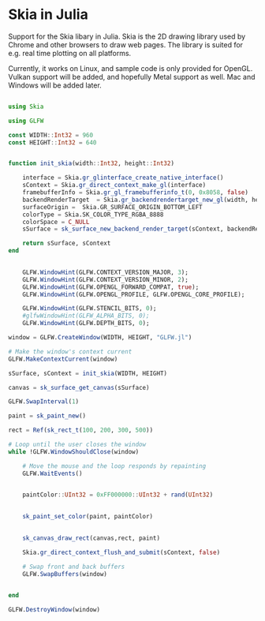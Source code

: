 # Skia in Julia

Support for the Skia libary in Julia. Skia is the 2D drawing library used by Chrome and other browsers to draw web pages. The library is suited for e.g. real time plotting on all platforms. 

Currently, it works on Linux, and sample code is only provided for OpenGL. Vulkan support will be added, and hopefully Metal support as well. Mac and Windows will be added later.

```julia

using Skia

using GLFW

const WIDTH::Int32 = 960
const HEIGHT::Int32 = 640


function init_skia(width::Int32, height::Int32)

	interface = Skia.gr_glinterface_create_native_interface()
	sContext = Skia.gr_direct_context_make_gl(interface)
	framebufferInfo = Skia.gr_gl_framebufferinfo_t(0, 0x8058, false)
	backendRenderTarget  = Skia.gr_backendrendertarget_new_gl(width, height, Int32(0), Int32(0), Ref(framebufferInfo))
	surfaceOrigin =  Skia.GR_SURFACE_ORIGIN_BOTTOM_LEFT	
	colorType = Skia.SK_COLOR_TYPE_RGBA_8888
	colorSpace = C_NULL
	sSurface = sk_surface_new_backend_render_target(sContext, backendRenderTarget, surfaceOrigin, colorType, colorSpace, C_NULL)

	return sSurface, sContext
end

   
	GLFW.WindowHint(GLFW.CONTEXT_VERSION_MAJOR, 3);
	GLFW.WindowHint(GLFW.CONTEXT_VERSION_MINOR, 2);
	GLFW.WindowHint(GLFW.OPENGL_FORWARD_COMPAT, true);
	GLFW.WindowHint(GLFW.OPENGL_PROFILE, GLFW.OPENGL_CORE_PROFILE);

	GLFW.WindowHint(GLFW.STENCIL_BITS, 0);
	#glfwWindowHint(GLFW_ALPHA_BITS, 0);
	GLFW.WindowHint(GLFW.DEPTH_BITS, 0);

window = GLFW.CreateWindow(WIDTH, HEIGHT, "GLFW.jl")

# Make the window's context current
GLFW.MakeContextCurrent(window)

sSurface, sContext = init_skia(WIDTH, HEIGHT)

canvas = sk_surface_get_canvas(sSurface)

GLFW.SwapInterval(1)

paint = sk_paint_new()

rect = Ref(sk_rect_t(100, 200, 300, 500))

# Loop until the user closes the window
while !GLFW.WindowShouldClose(window)

	# Move the mouse and the loop responds by repainting
	GLFW.WaitEvents()
 

	paintColor::UInt32 = 0xFF000000::UInt32 + rand(UInt32)

	
	sk_paint_set_color(paint, paintColor)

	
	sk_canvas_draw_rect(canvas,rect, paint)

	Skia.gr_direct_context_flush_and_submit(sContext, false)

	# Swap front and back buffers
	GLFW.SwapBuffers(window)

	
end

GLFW.DestroyWindow(window)


```
